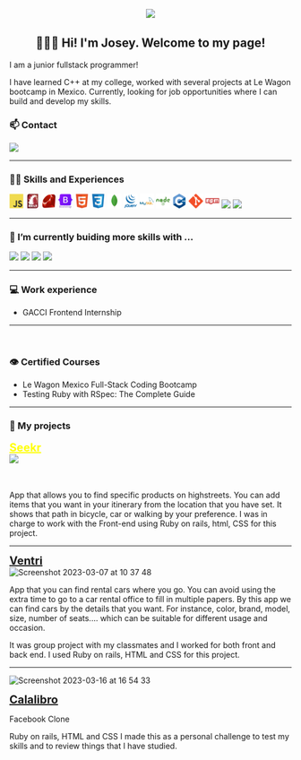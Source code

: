 


<p align="center">
<!-- <img style="width:600px;" src="https://camo.githubusercontent.com/5ddf73ad3a205111cf8c686f687fc216c2946a75005718c8da5b837ad9de78c9/68747470733a2f2f7468756d62732e6766796361742e636f6d2f4576696c4e657874446576696c666973682d736d616c6c2e676966"> -->

<img style="width:600px;" src="https://camo.githubusercontent.com/14268c9a441c1218439ce5d5190bbbcbe4159506ae4f4dad4c0815b0cfa738f7/68747470733a2f2f7777772e66726565636f646563616d702e6f72672f6e6577732f636f6e74656e742f696d616765732f323032322f31312f686972652d66756c6c2d737461636b2d646576656c6f70657273313534363530373437343331372d312e676966">

</p>

<div align="center" style="text-align:center;">
 <h2>🧑🏻‍💻 Hi! I'm Josey. Welcome to my page!</h2>
</div>
<P>I am a junior fullstack programmer!</p>
 <P>I have learned C++ at my college, worked with several projects at Le Wagon bootcamp in Mexico. Currently, looking for job opportunities where I can build and develop my skills.</p>
 
 <div style="display-flex">
  <h3>📫 Contact</h3>
  <a href="https://www.linkedin.com/in/josey-sekine/">
  <img align="top" src="https://img.shields.io/badge/LinkedIn-0077B5?style=for-the-badge&logo=linkedin&logoColor=white">
  </a>
 </div>
 <hr>
 
 <h3>💪🏻 Skills and Experiences</h3>
 <div style="display-flex">
 <img style="width:5%" src="https://raw.githubusercontent.com/devicons/devicon/master/icons/javascript/javascript-original.svg">
 <img style="width:5%" src="https://raw.githubusercontent.com/devicons/devicon/1119b9f84c0290e0f0b38982099a2bd027a48bf1/icons/rails/rails-original-wordmark.svg">
 
 <img style="width:5%" src="https://raw.githubusercontent.com/devicons/devicon/1119b9f84c0290e0f0b38982099a2bd027a48bf1/icons/ruby/ruby-original.svg">
 <img style="width:5%" src="https://raw.githubusercontent.com/devicons/devicon/1119b9f84c0290e0f0b38982099a2bd027a48bf1/icons/bootstrap/bootstrap-original-wordmark.svg">
 <img style="width:5%" src="https://raw.githubusercontent.com/devicons/devicon/1119b9f84c0290e0f0b38982099a2bd027a48bf1/icons/html5/html5-original.svg">
 
 <img style="width:5%" src="https://raw.githubusercontent.com/devicons/devicon/1119b9f84c0290e0f0b38982099a2bd027a48bf1/icons/css3/css3-original.svg">
 <img style="width:5%" src="https://raw.githubusercontent.com/devicons/devicon/1119b9f84c0290e0f0b38982099a2bd027a48bf1/icons/mongodb/mongodb-original.svg">
 <img style="width:5%" src="https://raw.githubusercontent.com/devicons/devicon/1119b9f84c0290e0f0b38982099a2bd027a48bf1/icons/jquery/jquery-plain-wordmark.svg">
 <img style="width:5%" src="https://raw.githubusercontent.com/devicons/devicon/1119b9f84c0290e0f0b38982099a2bd027a48bf1/icons/mysql/mysql-original-wordmark.svg">
 <img style="width:5%" src="https://raw.githubusercontent.com/devicons/devicon/1119b9f84c0290e0f0b38982099a2bd027a48bf1/icons/nodejs/nodejs-plain-wordmark.svg">
 <img style="width:5%" src="https://raw.githubusercontent.com/devicons/devicon/1119b9f84c0290e0f0b38982099a2bd027a48bf1/icons/cplusplus/cplusplus-original.svg">
 <img style="width:5%" src="https://raw.githubusercontent.com/devicons/devicon/1119b9f84c0290e0f0b38982099a2bd027a48bf1/icons/git/git-plain.svg">
 <img style="width:5%" src="https://raw.githubusercontent.com/devicons/devicon/1119b9f84c0290e0f0b38982099a2bd027a48bf1/icons/npm/npm-original-wordmark.svg">
  <img style="width:5%" src="https://github.com/JoseHiro/JoseHiro/assets/108254240/b6d48a13-ff5c-4380-97c0-9ddfe842a975">
  <img style="width:5%" src="https://user-images.githubusercontent.com/25181517/183859966-a3462d8d-1bc7-4880-b353-e2cbed900ed6.png">

</div>

  
 <hr>
 <div style="display-flex">
  <h3>🔭 I’m currently buiding more skills with ...</h3>
  <img src="https://img.shields.io/badge/Node.js-339933?style=for-the-badge&logo=nodedotjs&logoColor=white">
  <img src="https://img.shields.io/badge/React-20232A?style=for-the-badge&logo=react&logoColor=61DAFB">
  <img src="https://img.shields.io/badge/Express.js-000000?style=for-the-badge&logo=express&logoColor=white">
  <img src="https://img.shields.io/badge/MongoDB-4EA94B?style=for-the-badge&logo=mongodb&logoColor=white">
 </div>
  <hr>

 <h3>💻 Work experience</h3>
 <ul>
  <li>GACCI Frontend Internship</li>
 </ul>
  <hr>
  
 <br>
 <h3>👁️‍ Certified Courses</h3>
 <ul>
  <li>Le Wagon Mexico Full-Stack Coding Bootcamp</li>
  <li>Testing Ruby with RSpec: The Complete Guide</li>
 </ul>
 <hr>

<!--[![Ashutosh's github activity graph](https://github-readme-activity-graph.vercel.app/graph?username=JoseHiro&bg_color=1a2c3c&color=ffffff&line=74da72&point=6ee770&area=true&hide_border=true)](https://github.com/ashutosh00710/github-readme-activity-graph)-->


<h3> 🚀 My projects</h3>

<a style="color: yellow;font-weight:bold; font-size:20px;" href="https://seekr888.herokuapp.com/">Seekr</a>
<br>
<img style="width:30%" src="https://user-images.githubusercontent.com/108254240/223484099-da795e45-4ffd-4b6d-b1c3-9d1f4d1e3fb3.png">


<br>
<p>App that allows you to find specific products on highstreets. You can add items that you want in your itinerary from the location that you have set. It shows that path in bicycle, car or walking by your preference. 
I was in charge to work with the Front-end using Ruby on rails, html, CSS for this project.</p>

<hr>
<a style="font-weight:bold; font-size:20px;" href="https://github.com/JoseHiro/Ventri">Ventri</a><br>
<img width="30%" alt="Screenshot 2023-03-07 at 10 37 48" src="https://user-images.githubusercontent.com/108254240/223523764-db3db849-268c-4ce5-a095-472632b6c233.png">

<p>App that you can find rental cars where you go. You can avoid using the extra time to go to a car rental office to fill in multiple papers. By this app we can find cars by the details that you want. For instance, color, brand, model, size, number of seats.... which can be suitable for different usage and occasion.

It was group project with my classmates and I worked for both front and back end. I used Ruby on rails, HTML and CSS for this project.</p>

<hr>
<img width="30%" alt="Screenshot 2023-03-16 at 16 54 33" src="https://user-images.githubusercontent.com/108254240/225777641-2e788330-daf2-4250-be52-8e952fe6b99e.png">


<a style="font-weight:bold;font-size:20px;" href="https://github.com/JoseHiro/Caralibro">Calalibro</a>
<p>Facebook Clone

Ruby on rails, HTML and CSS
I made this as a personal challenge to test my skills and to review things that I have studied.</p>
<br>
<!-- <img width="30%" alt="Screenshot 2023-03-07 at 10 37 48" src="https://github-readme-stats.vercel.app/api/top-langs/?username=JoseHiro"> -->

<!-- https://github-readme-stats.vercel.app/api/top-langs/?username=JoseHiro -->
